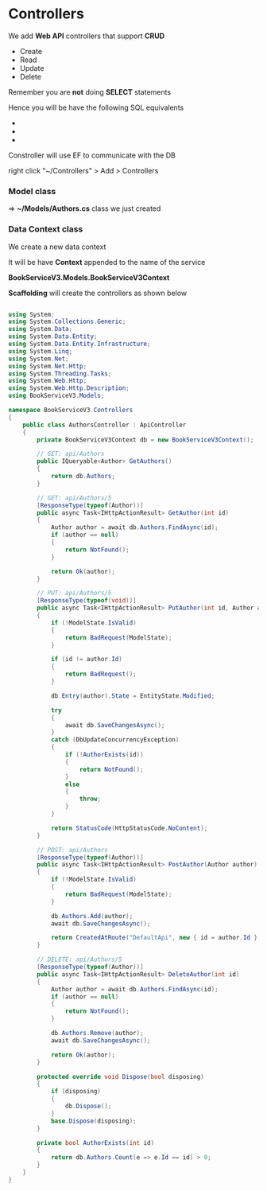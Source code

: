 # Controllers

We add **Web API** controllers that support **CRUD**

* Create
* Read
* Update
* Delete

Remember you are **not** doing **SELECT** statements

Hence you will be have the following SQL equivalents

*
* 
* 

Constroller will use EF to communicate with the DB

right click "~/Controllers" > Add > Controllers

### Model class 
=> **~/Models/Authors.cs** class we just created

### Data Context class

We create a new data context

It will be have **Context** appended to the name of the service

**BookServiceV3.Models.BookServiceV3Context**

**Scaffolding** will create the controllers as shown below

``` C#

using System;
using System.Collections.Generic;
using System.Data;
using System.Data.Entity;
using System.Data.Entity.Infrastructure;
using System.Linq;
using System.Net;
using System.Net.Http;
using System.Threading.Tasks;
using System.Web.Http;
using System.Web.Http.Description;
using BookServiceV3.Models;

namespace BookServiceV3.Controllers
{
    public class AuthorsController : ApiController
    {
        private BookServiceV3Context db = new BookServiceV3Context();

        // GET: api/Authors
        public IQueryable<Author> GetAuthors()
        {
            return db.Authors;
        }

        // GET: api/Authors/5
        [ResponseType(typeof(Author))]
        public async Task<IHttpActionResult> GetAuthor(int id)
        {
            Author author = await db.Authors.FindAsync(id);
            if (author == null)
            {
                return NotFound();
            }

            return Ok(author);
        }

        // PUT: api/Authors/5
        [ResponseType(typeof(void))]
        public async Task<IHttpActionResult> PutAuthor(int id, Author author)
        {
            if (!ModelState.IsValid)
            {
                return BadRequest(ModelState);
            }

            if (id != author.Id)
            {
                return BadRequest();
            }

            db.Entry(author).State = EntityState.Modified;

            try
            {
                await db.SaveChangesAsync();
            }
            catch (DbUpdateConcurrencyException)
            {
                if (!AuthorExists(id))
                {
                    return NotFound();
                }
                else
                {
                    throw;
                }
            }

            return StatusCode(HttpStatusCode.NoContent);
        }

        // POST: api/Authors
        [ResponseType(typeof(Author))]
        public async Task<IHttpActionResult> PostAuthor(Author author)
        {
            if (!ModelState.IsValid)
            {
                return BadRequest(ModelState);
            }

            db.Authors.Add(author);
            await db.SaveChangesAsync();

            return CreatedAtRoute("DefaultApi", new { id = author.Id }, author);
        }

        // DELETE: api/Authors/5
        [ResponseType(typeof(Author))]
        public async Task<IHttpActionResult> DeleteAuthor(int id)
        {
            Author author = await db.Authors.FindAsync(id);
            if (author == null)
            {
                return NotFound();
            }

            db.Authors.Remove(author);
            await db.SaveChangesAsync();

            return Ok(author);
        }

        protected override void Dispose(bool disposing)
        {
            if (disposing)
            {
                db.Dispose();
            }
            base.Dispose(disposing);
        }

        private bool AuthorExists(int id)
        {
            return db.Authors.Count(e => e.Id == id) > 0;
        }
    }
}

```

